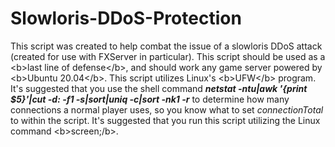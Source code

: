 # Slowloris-DDoS-Protection
This script was created to help combat the issue of a slowloris DDoS attack (created for use with FXServer in particular). 
This script should be used as a &lt;b>last line of defense&lt;/b>, and should work any game server powered by &lt;b>Ubuntu 20.04&lt;/b>. 
This script utilizes Linux's &lt;b>UFW&lt;/b> program. 
It's suggested that you use the shell command ***netstat -ntu|awk '{print $5}'|cut -d: -f1 -s|sort|uniq -c|sort -nk1 -r*** to determine how many connections a normal player uses, so you know what to set *connectionTotal* to within the script. 
It's suggested that you run this script utilizing the Linux command &lt;b>screen;/b>.
